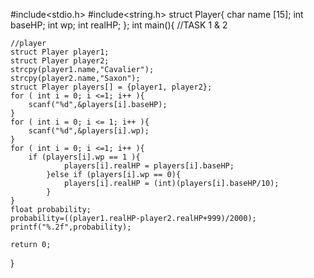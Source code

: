 ﻿#include<stdio.h>
#include<string.h>
struct  Player{
    char name [15];
    int baseHP;
    int wp;
    int realHP;
};
int main(){
    //TASK 1 & 2

    //player
    struct Player player1;
    struct Player player2;
    strcpy(player1.name,"Cavalier");
    strcpy(player2.name,"Saxon");
    struct Player players[] = {player1, player2};
    for ( int i = 0; i <=1; i++ ){
        scanf("%d",&players[i].baseHP);
    }
    for ( int i = 0; i <= 1; i++ ){
        scanf("%d",&players[i].wp);
    }
    for ( int i = 0; i <=1; i++ ){
        if (players[i].wp == 1 ){
                players[i].realHP = players[i].baseHP;
            }else if (players[i].wp == 0){
                players[i].realHP = (int)(players[i].baseHP/10);
            }
    }
    float probability; 
    probability=((player1.realHP-player2.realHP+999)/2000);
    printf("%.2f",probability);

    return 0;
}
 


